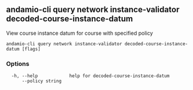 ## andamio-cli query network instance-validator decoded-course-instance-datum

View course instance datum for course with specified policy

```
andamio-cli query network instance-validator decoded-course-instance-datum [flags]
```

### Options

```
  -h, --help            help for decoded-course-instance-datum
      --policy string   
```

